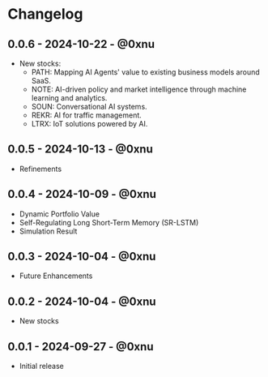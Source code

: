 # Changelog

## 0.0.6 - 2024-10-22 - @0xnu
* New stocks:
  + PATH: Mapping AI Agents' value to existing business models around SaaS.
  + NOTE: AI-driven policy and market intelligence through machine learning and analytics.
  + SOUN: Conversational AI systems.
  + REKR: AI for traffic management.
  + LTRX: IoT solutions powered by AI.

## 0.0.5 - 2024-10-13 - @0xnu
* Refinements

## 0.0.4 - 2024-10-09 - @0xnu
* Dynamic Portfolio Value
* Self-Regulating Long Short-Term Memory (SR-LSTM)
* Simulation Result

## 0.0.3 - 2024-10-04 - @0xnu
* Future Enhancements

## 0.0.2 - 2024-10-04 - @0xnu
* New stocks

## 0.0.1 - 2024-09-27 - @0xnu
* Initial release
